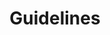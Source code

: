 ---
layout: redirect.njk
permalink: false
hideInSitemap: true
tags: level1
key: guidelines_en
title: Guidelines
alternativetitle: SBB guidelines that help.
redirect: /en/guidelines/guides/sap/
parent: en
order: 1
---